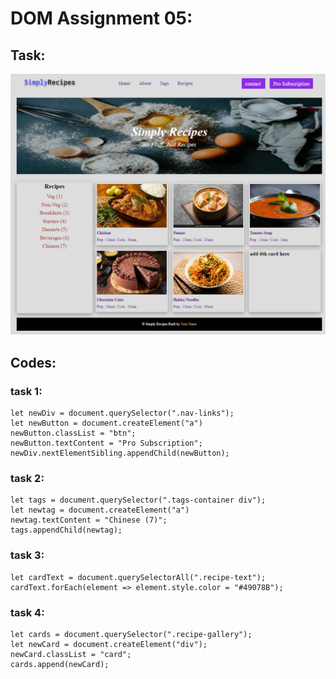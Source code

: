 # DOM Assignment 05:

## Task:
![output](./taskOutput.png)

## Codes:
### task 1:
    let newDiv = document.querySelector(".nav-links");
    let newButton = document.createElement("a")
    newButton.classList = "btn";
    newButton.textContent = "Pro Subscription";
    newDiv.nextElementSibling.appendChild(newButton);


### task 2:

    let tags = document.querySelector(".tags-container div");
    let newtag = document.createElement("a")
    newtag.textContent = "Chinese (7)";
    tags.appendChild(newtag);

### task 3:

    let cardText = document.querySelectorAll(".recipe-text");
    cardText.forEach(element => element.style.color = "#49078B");

### task 4:

    let cards = document.querySelector(".recipe-gallery");
    let newCard = document.createElement("div");
    newCard.classList = "card";
    cards.append(newCard);